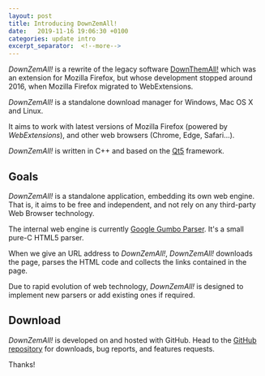```yaml
---
layout: post
title: Introducing DownZemAll!
date:   2019-11-16 19:06:30 +0100
categories: update intro
excerpt_separator:  <!--more-->
---
```


*DownZemAll!* is a rewrite of the legacy software [DownThemAll!](https://en.wikipedia.org/wiki/DownThemAll! "https://en.wikipedia.org/wiki/DownThemAll!") which was an extension for Mozilla Firefox, but whose development stopped around 2016, when Mozilla Firefox migrated to WebExtensions.

*DownZemAll!* is a standalone download manager for Windows, Mac OS X and Linux. 

It aims to work with latest versions of Mozilla Firefox (powered by *WebExtensions*), and other web browsers (Chrome, Edge, Safari...). 

*DownZemAll!* is written in C++ and based on the [Qt5](https://www.qt.io/ "https://www.qt.io/") framework.


## Goals

*DownZemAll!* is a standalone application, embedding its own web engine. That is, it aims to be free and independent, and not rely on any third-party Web Browser technology.

The internal web engine is currently [Google Gumbo Parser](https://github.com/google/gumbo-parser "https://github.com/google/gumbo-parser"). It's a small pure-C HTML5 parser.

When we give an URL address to *DownZemAll!*, *DownZemAll!* downloads the page, parses the HTML code and collects the links contained in the page.

Due to rapid evolution of web technology, *DownZemAll!* is designed to implement new parsers or add existing ones if required.




## Download

*DownZemAll!* is developed on and hosted with GitHub. Head to the <a href="https://github.com/setvisible/DownZemAll">GitHub repository</a> for downloads, bug reports, and features requests.

Thanks!
